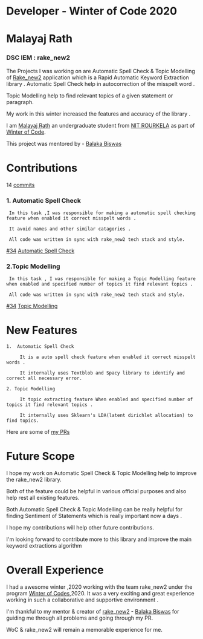 # Developer - Winter of Code 2020
# Malayaj Rath
### DSC IEM : rake_new2

 The Projects I was working on are Automatic Spell Check & Topic Modelling of [Rake_new2](https://github.com/BALaka-18/rake_new2/tree/master) application which is a Rapid Automatic Keyword Extraction library .
 Automatic Spell Check help in autocorrection of the misspelt word . 

 Topic Modelling help to find relevant topics of a given statement or paragraph.

 My work in this winter increased the features and accuracy of the library .

 I am [Malayaj Rath](https://github.com/malayaj2000) an undergraduate student from [NIT ROURKELA](https://www.nitrkl.ac.in/) as part of [Winter of Code](https://winterofcode.com/).

 This project was mentored by - [Balaka Biswas](https://github.com/BALaka-18) 
 

# Contributions

 14 [commits](https://github.com/BALaka-18/rake_new2/commits/feature-addition)

 ### 1. Automatic Spell Check
     In this task ,I was responsible for making a automatic spell checking feature when enabled it correct misspelt words . 

     It avoid names and other similar catagories .

     All code was written in sync with rake_new2 tech stack and style.

 [#34](https://github.com/BALaka-18/rake_new2/pull/34) [Automatic Spell Check](https://github.com/BALaka-18/rake_new2/tree/feature-addition/feature_enhancements/malayajrath_feature_SpellCheck) 

 ### 2.Topic Modelling
     In this task , I was responsible for making a Topic Modelling feature when enabled and specified number of topics it find relevant topics .

     All code was written in sync with rake_new2 tech stack and style.

 [#34](https://github.com/BALaka-18/rake_new2/pull/34) [Topic Modelling](https://github.com/BALaka-18/rake_new2/tree/feature-addition/feature_enhancements/malayajrath_feature_TopicModeling)
   
# New Features
    1.  Automatic Spell Check

         It is a auto spell check feature when enabled it correct misspelt words . 

         It internally uses Textblob and Spacy library to identify and correct all necessary error.

    2. Topic Modelling

         It topic extracting feature When enabled and specified number of topics it find relevant topics . 

         It internally uses Sklearn's LDA(latent dirichlet allocation) to find topics.  

Here are some of [my PRs](https://github.com/BALaka-18/rake_new2/pull/34) 

# Future Scope
I hope my work on Automatic Spell Check & Topic Modelling help to improve the rake_new2 library.

Both of the feature could be helpful in various official purposes and also help rest all existing features.

Both Automatic Spell Check & Topic Modelling can be really helpful for finding Sentiment of Statements which is really important now a days .

I hope my contributions will help other future contributions.

I'm looking forward to contribute more to this library and improve the main keyword extractions algorithm 

# Overall Experience
I had a awesome winter ,2020 working with the team rake_new2 under the program [Winter of Codes](https://winterofcode.com/),2020. It was a very exciting and great 
experience working in such a collaborative and supportive environment .

I'm thankful to my mentor & creator of [rake_new2](https://github.com/BALaka-18/rake_new2/tree/master) - [Balaka Biswas](https://github.com/BALaka-18) for guiding me through all problems and going through my PR.

WoC & rake_new2 will remain a memorable experience for me. 